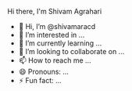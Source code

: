 Hi there, I'm Shivam Agrahari 

- 👋 Hi, I’m @shivamaracd
- 👀 I’m interested in ...
- 🌱 I’m currently learning ...
- 💞️ I’m looking to collaborate on ...
- 📫 How to reach me ...
- 😄 Pronouns: ...
- ⚡ Fun fact: ...

<!---
shivamaracd/shivamaracd is a ✨ special ✨ repository because its `README.md` (this file) appears on your GitHub profile.
You can click the Preview link to take a look at your changes.
--->
